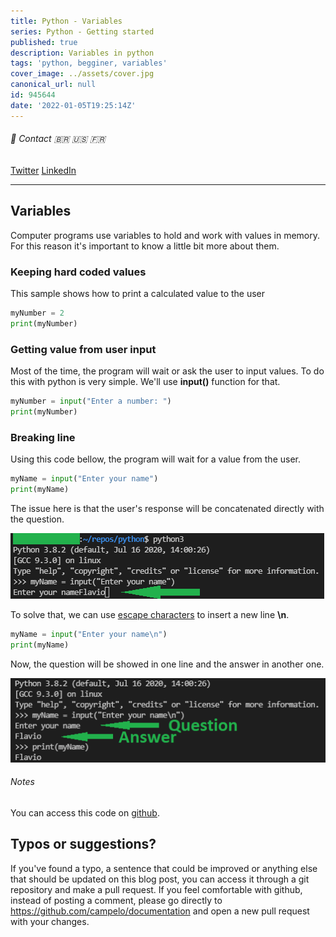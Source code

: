 ```yaml
---
title: Python - Variables
series: Python - Getting started
published: true
description: Variables in python
tags: 'python, begginer, variables'
cover_image: ../assets/cover.jpg
canonical_url: null
id: 945644
date: '2022-01-05T19:25:14Z'
---
```


###### :postbox: Contact :brazil: :us: :fr:

[Twitter](https://twitter.com/campelo87)
[LinkedIn](https://www.linkedin.com/in/flavio-campelo/?locale=en_US)

---

## Variables

Computer programs use variables to hold and work with values in memory. For this reason it's important to know a little bit more about them.

### Keeping hard coded values

This sample shows how to print a calculated value to the user

```python
myNumber = 2
print(myNumber)
```

### Getting value from user input

Most of the time, the program will wait or ask the user to input values. To do this with python is very simple. We'll use **input()** function for that.

```python
myNumber = input("Enter a number: ")
print(myNumber)
```

### Breaking line

Using this code bellow, the program will wait for a value from the user.

```python
myName = input("Enter your name")
print(myName)
```

The issue here is that the user's response will be concatenated directly with the question. 

![Image 1](./assets/img1.png)

To solve that, we can use [escape characters](https://www.w3schools.com/python/gloss_python_escape_characters.asp) to insert a new line **\n**.

```python
myName = input("Enter your name\n")
print(myName)
```

Now, the question will be showed in one line and the answer in another one.

![Image 2](./assets/img2.png)

###### Notes

You can access this code on [github](https://github.com/campelo/Python-First-steps).

## Typos or suggestions?

If you've found a typo, a sentence that could be improved or anything else that should be updated on this blog post, you can access it through a git repository and make a pull request. If you feel comfortable with github, instead of posting a comment, please go directly to https://github.com/campelo/documentation and open a new pull request with your changes.
